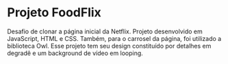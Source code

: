 # Projeto FoodFlix

Desafio de clonar a página inicial da Netflix.
Projeto desenvolvido em JavaScript, HTML e CSS. Também, para o carrosel da página, foi utilizado a biblioteca Owl. Esse projeto tem seu design constituído por detalhes em degradê e um background de vídeo em looping. 
